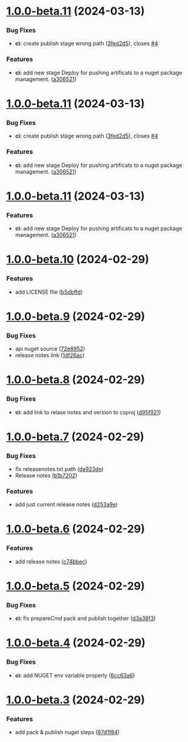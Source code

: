 # [1.0.0-beta.11](https://github.com/vicentemg/hexagonal-arch/compare/v1.0.0-beta.10...v1.0.0-beta.11) (2024-03-13)


### Bug Fixes

* **ci:** create publish stage wrong path ([3fed2d5](https://github.com/vicentemg/hexagonal-arch/commit/3fed2d5421a74f2cacd01bafcbf4450af18db33e)), closes [#4](https://github.com/vicentemg/hexagonal-arch/issues/4)


### Features

* **ci:** add new stage Deploy for pushing artificats to a nuget package management. ([a306521](https://github.com/vicentemg/hexagonal-arch/commit/a3065210a1959c885a82082778a3bfe88257ea02))

# [1.0.0-beta.11](https://github.com/vicentemg/hexagonal-arch/compare/v1.0.0-beta.10...v1.0.0-beta.11) (2024-03-13)


### Bug Fixes

* **ci:** create publish stage wrong path ([3fed2d5](https://github.com/vicentemg/hexagonal-arch/commit/3fed2d5421a74f2cacd01bafcbf4450af18db33e)), closes [#4](https://github.com/vicentemg/hexagonal-arch/issues/4)


### Features

* **ci:** add new stage Deploy for pushing artificats to a nuget package management. ([a306521](https://github.com/vicentemg/hexagonal-arch/commit/a3065210a1959c885a82082778a3bfe88257ea02))

# [1.0.0-beta.11](https://github.com/vicentemg/hexagonal-arch/compare/v1.0.0-beta.10...v1.0.0-beta.11) (2024-03-13)


### Features

* **ci:** add new stage Deploy for pushing artificats to a nuget package management. ([a306521](https://github.com/vicentemg/hexagonal-arch/commit/a3065210a1959c885a82082778a3bfe88257ea02))

# [1.0.0-beta.10](https://github.com/vicentemg/hexagonal-arch/compare/v1.0.0-beta.9...v1.0.0-beta.10) (2024-02-29)


### Features

* add LICENSE file ([b5dbffd](https://github.com/vicentemg/hexagonal-arch/commit/b5dbffd59d3c8b60aad18255282f6505f33e404f))

# [1.0.0-beta.9](https://github.com/vicentemg/hexagonal-arch/compare/v1.0.0-beta.8...v1.0.0-beta.9) (2024-02-29)


### Bug Fixes

* api nuget source ([72e8952](https://github.com/vicentemg/hexagonal-arch/commit/72e8952928989657549499a47c97653b4b05ff23))
* release notes link ([1df26ac](https://github.com/vicentemg/hexagonal-arch/commit/1df26ac331a2616f4b031fcb203ec34ffae1bc13))

# [1.0.0-beta.8](https://github.com/vicentemg/hexagonal-arch/compare/v1.0.0-beta.7...v1.0.0-beta.8) (2024-02-29)


### Bug Fixes

* **ci:** add link to relase notes and version to csproj ([d95f921](https://github.com/vicentemg/hexagonal-arch/commit/d95f92188d670dcd5cec037044a4e9f6bc42288d))

# [1.0.0-beta.7](https://github.com/vicentemg/hexagonal-arch/compare/v1.0.0-beta.6...v1.0.0-beta.7) (2024-02-29)


### Bug Fixes

* fix releasenotes.txt path ([da923de](https://github.com/vicentemg/hexagonal-arch/commit/da923de389c706e0f83395afe2dce6d9d32d0b2d))
* Release notes ([b1b7202](https://github.com/vicentemg/hexagonal-arch/commit/b1b7202ac38613aa9eb81117a9064a3792ed9770))


### Features

* add just current release notes ([d253a9e](https://github.com/vicentemg/hexagonal-arch/commit/d253a9ecaa6c362c1e5ce224282e1f71dd225f0a))

# [1.0.0-beta.6](https://github.com/vicentemg/hexagonal-arch/compare/v1.0.0-beta.5...v1.0.0-beta.6) (2024-02-29)


### Features

* add release notes ([c74bbec](https://github.com/vicentemg/hexagonal-arch/commit/c74bbec56e4860e4fd7a53dfa8f3b9e404596ace))

# [1.0.0-beta.5](https://github.com/vicentemg/hexagonal-arch/compare/v1.0.0-beta.4...v1.0.0-beta.5) (2024-02-29)


### Bug Fixes

* **ci:** fix prepareCmd pack and publish together ([d3a38f3](https://github.com/vicentemg/hexagonal-arch/commit/d3a38f3903439721412702c8d0df3536372f1b53))

# [1.0.0-beta.4](https://github.com/vicentemg/hexagonal-arch/compare/v1.0.0-beta.3...v1.0.0-beta.4) (2024-02-29)


### Bug Fixes

* **ci:** add NUGET env variable properly ([6cc63a6](https://github.com/vicentemg/hexagonal-arch/commit/6cc63a66d9724289e742a558bbf3ccafadc8c9a2))

# [1.0.0-beta.3](https://github.com/vicentemg/hexagonal-arch/compare/v1.0.0-beta.2...v1.0.0-beta.3) (2024-02-29)


### Features

* add pack & publish nuget steps ([87d1f84](https://github.com/vicentemg/hexagonal-arch/commit/87d1f84fca558f51b959f71173361357a3d2a47f))
